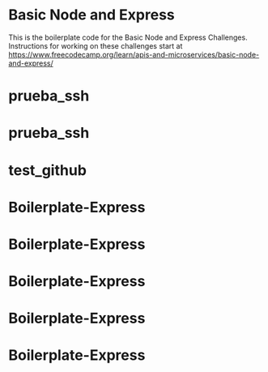 # Basic Node and Express

This is the boilerplate code for the Basic Node and Express Challenges. Instructions for working on these challenges start at https://www.freecodecamp.org/learn/apis-and-microservices/basic-node-and-express/
# prueba_ssh
# prueba_ssh
# test_github
# Boilerplate-Express
# Boilerplate-Express
# Boilerplate-Express
# Boilerplate-Express
# Boilerplate-Express
